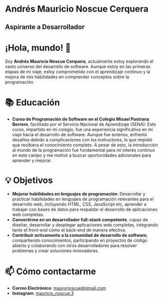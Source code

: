 


# Andrés Mauricio Noscue Cerquera

## Aspirante a Desarrollador 

# ¡Hola, mundo! 👋
Soy **Andrés Mauricio Noscue Cerquera**, actualmente estoy explorando el vasto universo del desarrollo de software. Aunque estoy en las primeras etapas de mi viaje, estoy comprometido con el aprendizaje continuo y la mejora de mis habilidades en comprender conceptos sobre la programación.


# 📚 Educación
* **Curso de Programación de Software en el Colegio Misael Pastrana Borrero**, facilitado por el Servicio Nacional de Aprendizaje (SENA): Este curso, impartido en mi colegio, fue una experiencia significativa en mi viaje hacia el desarrollo de software. Aunque fue extenso, enfrentó desafíos debido a complicaciones con los instructores, lo que impidió que recibiera el conocimiento completo. A pesar de esto, la introducción al mundo de la programación fue fundamental para mi interés continuo en este campo y me motivó a buscar oportunidades adicionales para aprender y mejorar.



# 💡 Objetivos

* **Mejorar habilidades en lenguajes de programación**: Desarrollar y practicar habilidades en lenguajes de programación relevantes para el desarrollo web, incluyendo HTML, CSS, JavaScript etc, aprender a trabajar con bases de datos para respaldar el desarrollo de aplicaciones web completas.
* **Convertirme en un desarrollador full-stack competente**, capaz de diseñar, desarrollar y desplegar aplicaciones web completas, integrando tanto el front-end como el back-end de manera efectiva.
* **Contribuir activamente a la comunidad de desarrollo de software**, compartiendo conocimientos, participando en proyectos de código abierto y colaborando con otros desarrolladores para resolver problemas y crear soluciones innovadoras.

# 📫 Cómo contactarme
* **Correo Electrónico**: [mauronoscue@gmail.com](mailto:mauronoscue@gmail.com)
*  **Instagram**: [mauricio_noscue.3](https://www.instagram.com/mauricio_noscue.3/)
  

